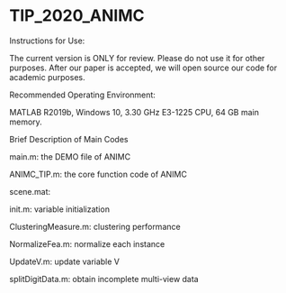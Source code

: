 # TIP_2020_ANIMC

Instructions for Use:

The current version is ONLY for review. Please do not use it for other purposes. After our paper is accepted, we will open source our code for academic purposes.


Recommended Operating Environment:

MATLAB R2019b, Windows 10, 3.30 GHz E3-1225 CPU, 64 GB main memory.


Brief Description of Main Codes

main.m: the DEMO file of ANIMC

ANIMC_TIP.m: the core function code of ANIMC

scene.mat: 

init.m: variable initialization

ClusteringMeasure.m: clustering performance

NormalizeFea.m: normalize each instance

UpdateV.m: update variable V

splitDigitData.m: obtain incomplete multi-view data
